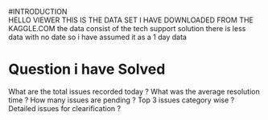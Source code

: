#INTRODUCTION   
HELLO VIEWER THIS IS THE DATA SET I HAVE DOWNLOADED FROM THE KAGGLE.COM the data consist of the tech support solution there is less data with no date so i have assumed it as a 1 day data

# Question i have Solved
What are the total issues recorded today ?
What was the average resolution time ?
How many issues are pending ?
Top 3 issues category wise ?
Detailed issues for clearification ?

